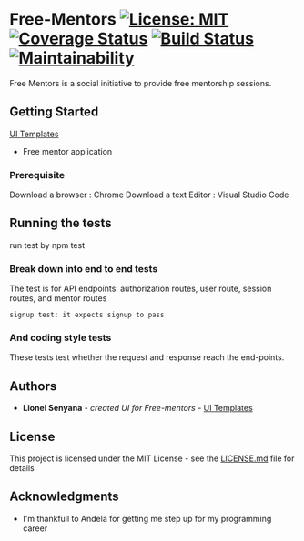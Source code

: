 # Free-Mentors  [![License: MIT](https://img.shields.io/badge/License-MIT-yellow.svg)](https://opensource.org/licenses/MIT) [![Coverage Status](https://coveralls.io/repos/github/lionelsenyana/LionelSenyana_Free-mentors/badge.svg?branch=develop)](https://coveralls.io/github/lionelsenyana/LionelSenyana_Free-mentors?branch=develop) [![Build Status](https://travis-ci.org/lionelsenyana/LionelSenyana_Free-mentors.svg?branch=develop)](https://travis-ci.org/lionelsenyana/LionelSenyana_Free-mentors) [![Maintainability](https://api.codeclimate.com/v1/badges/c631e6e6f0d636f202ec/maintainability)](https://codeclimate.com/github/lionelsenyana/LionelSenyana_Free-mentors/maintainability)

Free Mentors is a social initiative to provide free mentorship sessions.

## Getting Started

[UI Templates](https://lionelsenyana.github.io/LionelSenyana_Free-mentors/UI)

+ Free mentor application

### Prerequisite

Download a browser : Chrome
Download a text Editor : Visual Studio Code 
## Running the tests

run test by npm test

### Break down into end to end tests

The test is for API endpoints: authorization routes, user route, session routes, and mentor routes

```
signup test: it expects signup to pass
```

### And coding style tests

These tests test whether the request and response reach the end-points.

## Authors
* **Lionel Senyana** - *created UI for Free-mentors* - [UI Templates](https://lionelsenyana.github.io/LionelSenyana_Free-mentors/UI)


## License

This project is licensed under the MIT License - see the [LICENSE.md](LICENSE.md) file for details

## Acknowledgments

* I'm thankfull to Andela for getting me step up for my programming career
